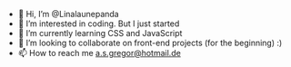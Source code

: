 - 👋 Hi, I’m @Linalaunepanda
- 👀 I’m interested in coding. But I just started
- 🌱 I’m currently learning CSS and JavaScript
- 💞️ I’m looking to collaborate on front-end projects (for the beginning) :)
- 📫 How to reach me a.s.gregor@hotmail.de

<!---
Linalaunepanda/Linalaunepanda is a ✨ special ✨ repository because its `README.md` (this file) appears on your GitHub profile.
You can click the Preview link to take a look at your changes.
--->
